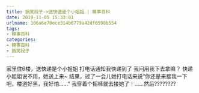 ```yaml
---
title: 搞笑段子->送快递是个小姐姐 | 糗事百科
date: 2019-11-05 15:33:01
urlname: 106a6e70ece314b6779a42df6598b554
tags: 
- 糗事百科
categories:
- 糗事百科
- 搞笑段子
---
```

家里住6楼，送快递是个小姐姐 打电话通知我快递到了 我问用我下去拿嘛？ 快递小姐姐说不用，她送上来~ 结果，过了一会儿她打电话来说“你还是来接我一下吧，楼道好黑，我好怕……” 我穿着个摇裤就去接她了！……然后????????


